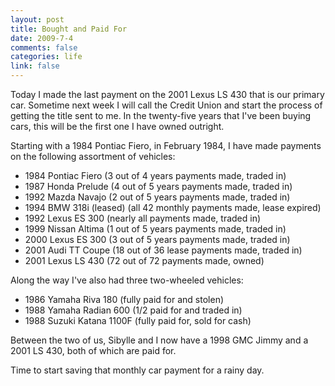 ```yaml
--- 
layout: post
title: Bought and Paid For
date: 2009-7-4
comments: false
categories: life
link: false
---
```

<p>Today I made the last payment on the 2001 Lexus LS 430 that is our primary car. Sometime next week I will call the Credit Union and start the process of getting the title sent to me. In the twenty-five years that I've been buying cars, this will be the first one I have owned outright. </p>
<p>Starting with a 1984 Pontiac Fiero, in February 1984, I have made payments on the following assortment of vehicles:</p>
<ul>
<li>1984 Pontiac Fiero (3 out of 4 years payments made, traded in)</li>
<li>1987 Honda Prelude (4 out of 5 years payments made, traded in)</li>
<li>1992 Mazda Navajo (2 out of 5 years payments made, traded in) </li>
<li>1994 BMW 318i (leased) (all 42 monthly payments made, lease expired)</li>
<li>1992 Lexus ES 300 (nearly all payments made, traded in)</li>
<li>1999 Nissan Altima (1 out of 5 years payments made, traded in)</li>
<li>2000 Lexus ES 300 (3 out of 5 years payments made, traded in)</li>
<li>2001 Audi TT Coupe (18 out of 36 lease payments made, traded in)</li>
<li>2001 Lexus LS 430 (72 out of 72 payments made, owned)</li>
</ul>
<p>Along the way I've also had three two-wheeled vehicles:</p>
<ul>
<li>1986 Yamaha Riva 180 (fully paid for and stolen)</li>
<li>1988 Yamaha Radian 600 (1/2 paid for and traded in)</li>
<li>1988 Suzuki Katana 1100F (fully paid for, sold for cash)</li>
</ul>
<p>Between the two of us, Sibylle and I now have a 1998 GMC Jimmy and a 2001 LS 430, both of which are paid for.</p>
<p>Time to start saving that monthly car payment for a rainy day.</p>
